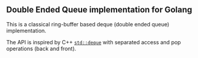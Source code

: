 ## Double Ended Queue implementation for Golang ##

This is a classical ring-buffer based deque (double ended queue) implementation.

The API is inspired by C++ [`std::deque`](https://en.cppreference.com/w/cpp/container/deque) with separated access and pop operations (back and front).
